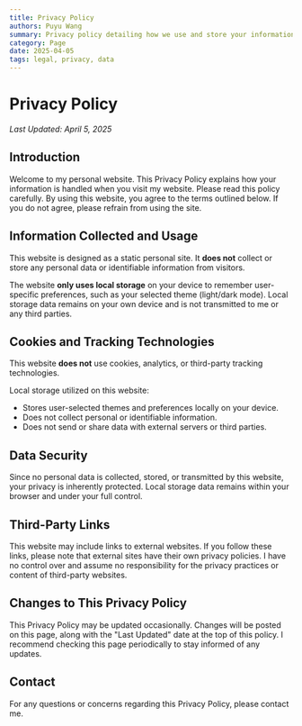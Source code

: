 ```yaml
---
title: Privacy Policy
authors: Puyu Wang
summary: Privacy policy detailing how we use and store your information when visiting this personal static website.
category: Page
date: 2025-04-05
tags: legal, privacy, data
---
```


# Privacy Policy

*Last Updated: April 5, 2025*

## Introduction

Welcome to my personal website. This Privacy Policy explains how your information is handled when you visit my website. Please read this policy carefully. By using this website, you agree to the terms outlined below. If you do not agree, please refrain from using the site.

## Information Collected and Usage

This website is designed as a static personal site. It **does not** collect or store any personal data or identifiable information from visitors.

The website **only uses local storage** on your device to remember user-specific preferences, such as your selected theme (light/dark mode). Local storage data remains on your own device and is not transmitted to me or any third parties.

## Cookies and Tracking Technologies

This website **does not** use cookies, analytics, or third-party tracking technologies.

Local storage utilized on this website:

- Stores user-selected themes and preferences locally on your device.
- Does not collect personal or identifiable information.
- Does not send or share data with external servers or third parties.

## Data Security

Since no personal data is collected, stored, or transmitted by this website, your privacy is inherently protected. Local storage data remains within your browser and under your full control.

## Third-Party Links

This website may include links to external websites. If you follow these links, please note that external sites have their own privacy policies. I have no control over and assume no responsibility for the privacy practices or content of third-party websites.

## Changes to This Privacy Policy

This Privacy Policy may be updated occasionally. Changes will be posted on this page, along with the "Last Updated" date at the top of this policy. I recommend checking this page periodically to stay informed of any updates.

## Contact

For any questions or concerns regarding this Privacy Policy, please contact me.